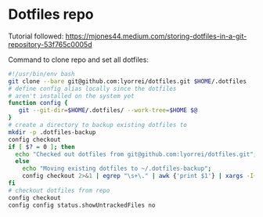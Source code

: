 # Dotfiles repo

Tutorial followed: https://mjones44.medium.com/storing-dotfiles-in-a-git-repository-53f765c0005d

Command to clone repo and set all dotfiles:

```bash
#!/usr/bin/env bash
git clone --bare git@github.com:lyorrei/dotfiles.git $HOME/.dotfiles
# define config alias locally since the dotfiles
# aren't installed on the system yet
function config {
   git --git-dir=$HOME/.dotfiles/ --work-tree=$HOME $@
}
# create a directory to backup existing dotfiles to
mkdir -p .dotfiles-backup
config checkout
if [ $? = 0 ]; then
  echo "Checked out dotfiles from git@github.com:lyorrei/dotfiles.git";
  else
    echo "Moving existing dotfiles to ~/.dotfiles-backup";
    config checkout 2>&1 | egrep "\s+\." | awk {'print $1'} | xargs -I{} mv {} .dotfiles-backup/{}
fi
# checkout dotfiles from repo
config checkout
config config status.showUntrackedFiles no
```
